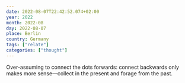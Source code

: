 ```yaml
---
date: 2022-08-07T22:42:52.074+02:00
year: 2022
month: 2022-08
day: 2022-08-07
place: Berlin
country: Germany
tags: ["relate"]
categories: ["thought"]
---
```

Over-assuming to connect the dots forwards: connect backwards only makes more sense—collect in the present and forage from the past.
